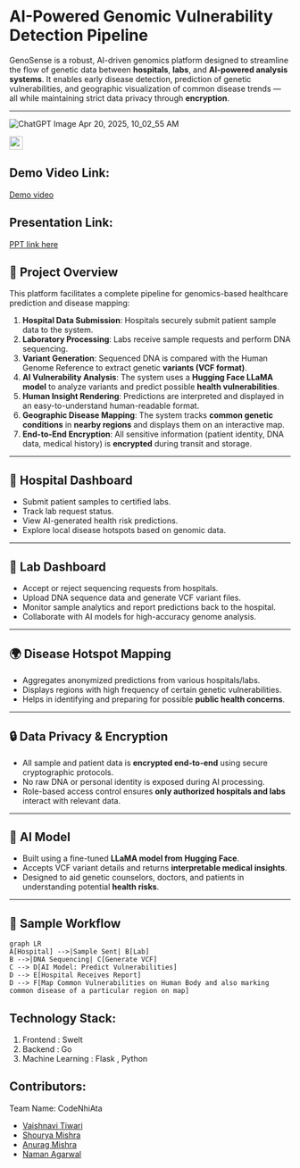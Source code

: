 #  AI-Powered Genomic Vulnerability Detection Pipeline 

GenoSense is a robust, AI-driven genomics platform designed to streamline the flow of genetic data between **hospitals**, **labs**, and **AI-powered analysis systems**. It enables early disease detection, prediction of genetic vulnerabilities, and geographic visualization of common disease trends — all while maintaining strict data privacy through **encryption**.

---
![ChatGPT Image Apr 20, 2025, 10_02_55 AM](https://github.com/user-attachments/assets/df061142-6838-4465-a6da-9d142fd25c8f)

<a href="https://hack36.in"> 
  <img src="https://postimage.me/images/2025/04/19/built-at-hack36.png" height=24px> 
</a>


## Demo Video Link:
  <a href="https://drive.google.com/drive/folders/11PVF6mmYeg8uc4-VaJ2mUiL5egi88X23">Demo video</a>

  
## Presentation Link:
  <a href="https://www.canva.com/design/DAGlH2Ah5gU/YPzuAiYTL-rNtACJoFef6w/edit?utm_content=DAGlH2Ah5gU&utm_campaign=designshare&utm_medium=link2&utm_source=sharebutton"> PPT link here </a>

  
## 🚀 Project Overview

This platform facilitates a complete pipeline for genomics-based healthcare prediction and disease mapping:

1. **Hospital Data Submission**: Hospitals securely submit patient sample data to the system.
2. **Laboratory Processing**: Labs receive sample requests and perform DNA sequencing.
3. **Variant Generation**: Sequenced DNA is compared with the Human Genome Reference to extract genetic **variants (VCF format)**.
4. **AI Vulnerability Analysis**: The system uses a **Hugging Face LLaMA model** to analyze variants and predict possible **health vulnerabilities**.
5. **Human Insight Rendering**: Predictions are interpreted and displayed in an easy-to-understand human-readable format.
6. **Geographic Disease Mapping**: The system tracks **common genetic conditions** in **nearby regions** and displays them on an interactive map.
7. **End-to-End Encryption**: All sensitive information (patient identity, DNA data, medical history) is **encrypted** during transit and storage.

---

## 🏥 Hospital Dashboard

- Submit patient samples to certified labs.
- Track lab request status.
- View AI-generated health risk predictions.
- Explore local disease hotspots based on genomic data.

---

## 🧪 Lab Dashboard

- Accept or reject sequencing requests from hospitals.
- Upload DNA sequence data and generate VCF variant files.
- Monitor sample analytics and report predictions back to the hospital.
- Collaborate with AI models for high-accuracy genome analysis.

---

## 🌍 Disease Hotspot Mapping

- Aggregates anonymized predictions from various hospitals/labs.
- Displays regions with high frequency of certain genetic vulnerabilities.
- Helps in identifying and preparing for possible **public health concerns**.

---

## 🔒 Data Privacy & Encryption

- All sample and patient data is **encrypted end-to-end** using secure cryptographic protocols.
- No raw DNA or personal identity is exposed during AI processing.
- Role-based access control ensures **only authorized hospitals and labs** interact with relevant data.

---

## 🧠 AI Model

- Built using a fine-tuned **LLaMA model from Hugging Face**.
- Accepts VCF variant details and returns **interpretable medical insights**.
- Designed to aid genetic counselors, doctors, and patients in understanding potential **health risks**.

---

## 📁 Sample Workflow

```mermaid
graph LR
A[Hospital] -->|Sample Sent| B[Lab]
B -->|DNA Sequencing| C[Generate VCF]
C --> D[AI Model: Predict Vulnerabilities]
D --> E[Hospital Receives Report]
D --> F[Map Common Vulnerabilities on Human Body and also marking common disease of a particular region on map]
```

## Technology Stack:
  1) Frontend : Swelt
  2) Backend : Go
  3) Machine Learning : Flask , Python 
  

## Contributors:

Team Name: CodeNhiAta

- [Vaishnavi Tiwari](https://github.com/Vaishnavi1047)
- [Shourya Mishra](https://github.com/ShouryaMishra2006)
- [Anurag Mishra](https://github.com/theAnuragMishra)
- [Naman Agarwal](https://github.com/NamanAgarwal0905)

